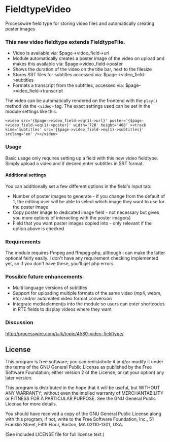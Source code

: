 # FieldtypeVideo

Processwire field type for storing video files and automatically creating poster images

### This new video fieldtype extends FieldtypeFile.

* Video is available via: $page->video_field->url
* Module automatically creates a poster image of the video on upload and makes this available via: $page->video_field->poster
* Shows the duration of the video on the title bar, next to the filesize
* Stores SRT files for subtitles accessed via: $page->video_field->subtitles
* Formats a transcript from the subtitles, accessed via: $page->video_field->transcript

The video can be automatically rendered on the frontend with the `play()` method via the `<video>` tag. The exact settings used can be set in the module settings like this:

```
<video src='{$page->video_field->eq(1)->url}' poster='{$page->video_field->eq(1)->poster}' width='720' height='408' ><track kind='subtitles' src='{$page->video_field->eq(1)->subtitles}' srclang='en' /></video>
```

### Usage

Basic usage only requires setting up a field with this new video fieldtype. Simply upload a video and if desired enter subtitles in SRT format.

#### Additional settings

You can additionally set a few different options in the field's Input tab:
* Number of poster images to generate - if you change from the default of 1, the editing user will be able to select which image they want to use for the poster image
* Copy poster image to dedicated image field - not necessary but gives you more options of interacting with the poster image(s)
* Field that you want poster images copied into - only relevant if the option above is checked

### Requirements

The module requires ffmpeg and ffmpeg-php, although I can make the latter optional fairly easily. I don't have any requirement checking implemented yet, so if you don't have these, you'll get php errors.


### Possible future enhancements

* Multi language versions of subtitles
* Support for uploading multiple formats of the same video (mp4, webm, etc) and/or automated video format conversion
* Integrate mediaelementjs into the module so users can enter shortcodes in RTE fields to display videos where they want


### Discussion

http://processwire.com/talk/topic/4580-video-fieldtype/

## License

This program is free software; you can redistribute it and/or
modify it under the terms of the GNU General Public License
as published by the Free Software Foundation; either version 2
of the License, or (at your option) any later version.

This program is distributed in the hope that it will be useful,
but WITHOUT ANY WARRANTY; without even the implied warranty of
MERCHANTABILITY or FITNESS FOR A PARTICULAR PURPOSE.  See the
GNU General Public License for more details.

You should have received a copy of the GNU General Public License
along with this program; if not, write to the Free Software
Foundation, Inc., 51 Franklin Street, Fifth Floor, Boston, MA  02110-1301, USA.

(See included LICENSE file for full license text.)
